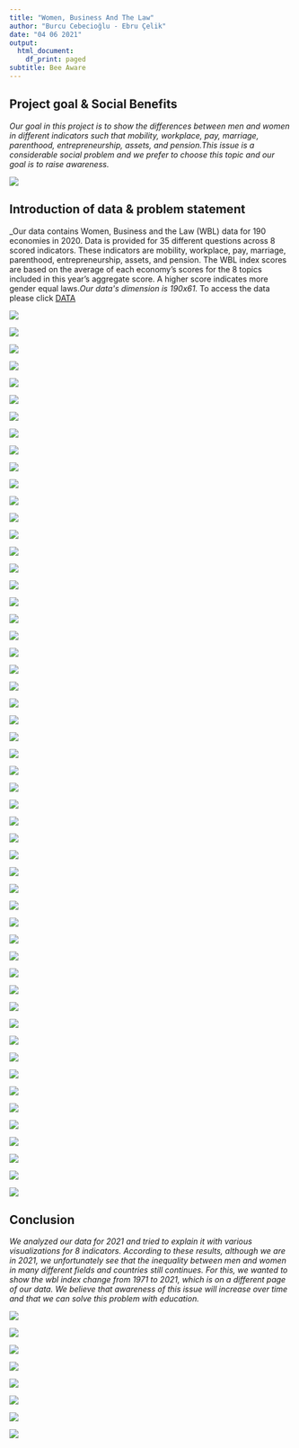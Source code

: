```yaml
---
title: "Women, Business And The Law"
author: "Burcu Cebecioğlu - Ebru Çelik"
date: "04 06 2021"
output:
  html_document:
    df_print: paged
subtitle: Bee Aware
---
```




## Project goal & Social Benefits

_Our goal in this project is to show the differences between men and women in different indicators such that mobility, workplace, pay, marriage, parenthood, entrepreneurship, assets, and pension.This issue is a considerable social problem and we prefer to choose this topic and our goal is to raise awareness._

![](https://openknowledge.worldbank.org/bitstream/handle/10986/35094/9781464816529.pdf.jpg?sequence=3&isAllowed=y)


## Introduction of data & problem statement
_Our data contains Women, Business and the Law (WBL) data for 190 economies in 2020. Data is provided for 35 different questions across 8 scored indicators. These indicators are mobility, workplace, pay, marriage, parenthood, entrepreneurship, assets, and pension. The WBL index scores are based on the average of each economy’s scores for the 8 topics included in this year’s aggregate score. A higher score indicates more gender equal laws._Our data's dimension is 190x61._
To access the data please click
[DATA](https://datacatalog.worldbank.org/dataset/women-business-and-law)

![](http://blogs.worldbank.org/sites/default/files/blogs-images/2020-01/indicators_graphic.png)

![](https://github.com/celikebru/BeeAware/blob/gh-pages/nocpr.jpg?raw=true)

![](https://github.com/celikebru/BeeAware/blob/gh-pages/noil.jpg?raw=true)

![](https://github.com/celikebru/BeeAware/blob/gh-pages/m.jpg?raw=true)

![](https://github.com/celikebru/BeeAware/blob/gh-pages/m1.jpg?raw=true)

![](https://github.com/celikebru/BeeAware/blob/gh-pages/m2.jpg?raw=true)

![](https://github.com/celikebru/BeeAware/blob/gh-pages/m3.jpg?raw=true)

![](https://github.com/celikebru/BeeAware/blob/gh-pages/m4.jpg?raw=true)

![](https://github.com/celikebru/BeeAware/blob/gh-pages/w.jpg?raw=true)

![](https://github.com/celikebru/BeeAware/blob/gh-pages/w1.jpg?raw=true)

![](https://github.com/celikebru/BeeAware/blob/gh-pages/w2.jpg?raw=true)

![](https://github.com/celikebru/BeeAware/blob/gh-pages/w3.jpg?raw=true)

![](https://github.com/celikebru/BeeAware/blob/gh-pages/w4.jpg?raw=true)

![](https://github.com/celikebru/BeeAware/blob/gh-pages/p.jpg?raw=true)

![](https://github.com/celikebru/BeeAware/blob/gh-pages/p1.jpg?raw=true)

![](https://github.com/celikebru/BeeAware/blob/gh-pages/p2.jpg?raw=true)

![](https://github.com/celikebru/BeeAware/blob/gh-pages/p3.jpg?raw=true)

![](https://github.com/celikebru/BeeAware/blob/gh-pages/p4.jpg?raw=true)

![](https://github.com/celikebru/BeeAware/blob/gh-pages/mr.jpg?raw=true)

![](https://github.com/celikebru/BeeAware/blob/gh-pages/mr1.jpg?raw=true)

![](https://github.com/celikebru/BeeAware/blob/gh-pages/mr2.jpg?raw=true)

![](https://github.com/celikebru/BeeAware/blob/gh-pages/mr3.jpg?raw=true)

![](https://github.com/celikebru/BeeAware/blob/gh-pages/mr4.jpg?raw=true)

![](https://github.com/celikebru/BeeAware/blob/gh-pages/mr5.jpg?raw=true)

![](https://github.com/celikebru/BeeAware/blob/gh-pages/pr.jpg?raw=true)

![](https://github.com/celikebru/BeeAware/blob/gh-pages/pr1.jpg?raw=true)

![](https://github.com/celikebru/BeeAware/blob/gh-pages/pr2.jpg?raw=true)

![](https://github.com/celikebru/BeeAware/blob/gh-pages/pr3.jpg?raw=true)

![](https://github.com/celikebru/BeeAware/blob/gh-pages/pr4.jpg?raw=true)

![](https://github.com/celikebru/BeeAware/blob/gh-pages/pr5.jpg?raw=true)

![](https://github.com/celikebru/BeeAware/blob/gh-pages/e.jpg?raw=true)

![](https://github.com/celikebru/BeeAware/blob/gh-pages/e1.jpg?raw=true)

![](https://github.com/celikebru/BeeAware/blob/gh-pages/e2.jpg?raw=true)

![](https://github.com/celikebru/BeeAware/blob/gh-pages/e3.jpg?raw=true)

![](https://github.com/celikebru/BeeAware/blob/gh-pages/e4.jpg?raw=true)

![](https://github.com/celikebru/BeeAware/blob/gh-pages/a.jpg?raw=true)

![](https://github.com/celikebru/BeeAware/blob/gh-pages/a1.jpg?raw=true)

![](https://github.com/celikebru/BeeAware/blob/gh-pages/a2.jpg?raw=true)

![](https://github.com/celikebru/BeeAware/blob/gh-pages/a3.jpg?raw=true)

![](https://github.com/celikebru/BeeAware/blob/gh-pages/a4.jpg?raw=true)

![](https://github.com/celikebru/BeeAware/blob/gh-pages/a5.jpg?raw=true)

![](https://github.com/celikebru/BeeAware/blob/gh-pages/ps.jpg?raw=true)

![](https://github.com/celikebru/BeeAware/blob/gh-pages/ps1.jpg?raw=true)

![](https://github.com/celikebru/BeeAware/blob/gh-pages/ps2.jpg?raw=true)

![](https://github.com/celikebru/BeeAware/blob/gh-pages/ps3.jpg?raw=true)

![](https://github.com/celikebru/BeeAware/blob/gh-pages/ps4.jpg?raw=true)

![](https://github.com/celikebru/BeeAware/blob/gh-pages/east_asia.jpg?raw=true)

![](https://github.com/celikebru/BeeAware/blob/gh-pages/europe.jpg?raw=true)

![](https://github.com/celikebru/BeeAware/blob/gh-pages/high_income.jpg?raw=true)

![](https://github.com/celikebru/BeeAware/blob/gh-pages/latin_america.jpg?raw=true)

![](https://github.com/celikebru/BeeAware/blob/gh-pages/middle_east.jpg?raw=true)

![](https://github.com/celikebru/BeeAware/blob/gh-pages/south_asia.jpg?raw=true)

![](https://github.com/celikebru/BeeAware/blob/gh-pages/subsaharan.jpg?raw=true)

## Conclusion
_We analyzed our data for 2021 and tried to explain it with various visualizations for 8 indicators. According to these results, although we are in 2021, we unfortunately see that the inequality between men and women in many different fields and countries still continues.
For this, we wanted to show the wbl index change from 1971 to 2021, which is on a different page of our data. We believe that awareness of this issue will increase over time and that we can solve this problem with education._

![](https://wbl.worldbank.org/content/dam/photos/780x439/2020/mar/WBL_Banner_022820_OP1.jpg)

![](https://github.com/celikebru/BeeAware/blob/gh-pages/East%20Asia%20&%20Pacific.gif?raw=true)

![](![image](https://user-images.githubusercontent.com/79646623/122831329-672f3e00-d2f2-11eb-88b2-b9f6e6936517.png))

![](https://github.com/celikebru/BeeAware/blob/gh-pages/High%20income%20OECD.gif?raw=true)

![](https://github.com/celikebru/BeeAware/blob/gh-pages/Latin%20America%20&%20Caribbean.gif?raw=true)

![](https://github.com/celikebru/BeeAware/blob/gh-pages/Middle%20East%20&%20North%20Africa.gif?raw=true)

![](https://github.com/celikebru/BeeAware/blob/gh-pages/South%20Asia.gif?raw=true)

![](https://github.com/celikebru/BeeAware/blob/gh-pages/Sub-Saharan%20Africa.gif?raw=true)



